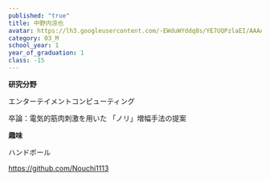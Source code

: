 ```yaml
---
published: "true"
title: 中野内涼也
avatar: https://lh3.googleusercontent.com/-EWduWYddq8s/YE7UQPzlaEI/AAAAAAAAUlg/DJtKuoYgZcYGbxmeffbwHYghE8ioQdTmACE0YBhgLKroEAL1OcqzrcuUBZOXao8K3RuAPdhWQU1KDiUSMNLey-PZd5lM5xT4vqJJZ0FTgmVedykhz-hJcG_fWJ6trv9xFZIMnOoQH-_lWov_71MM8LhbXVdVSlzbiS9hwkRd3SYZ8rX9kmha2ZbNggLo8RmdGxX9d71lq4Y-fZ_EoC7ob-_TcV0G3O-y8uOSCFHUZyIZhKoFoluIrLMxL8ELmjOoX6FIKtxRUljlXxRmDbZwmX-rpaeI6MMTtWIX6AwEBLbj3ohAn2PkLBDXPCcFY79G1FXv3aUgpE6DOmplBqOkGJLGTZliLfRNOJrCfMItYm-f3GqjJskye4E_Bg0iVodkGRHtlZNYoC06Y2oFimatxC6D4U0DkvPfUsIOCRV2e-ym3VCCcg79zLDP1QQuw9MPf67hM9gKpKMH6uOYnSJvva1zLzXPPMsfUzWeEUWnHHpP-OvVRWI_uOb8_ByTHBB6ENvUe9yl1ni9D_bKNDLXq86dYUU4M1wWjBmCbk1e6PHU4jCYIDBCMhsORzP9Yf_uMCeV6CJKxFWGoe1hety4XXaZbWPeVZUIe0dl9iPdnb1iBhrjDl5pbF97LOYUwCOLem9g2ds4XjUqWuNc7r2U_nDRI294IlqGD3Rq0kumgZ3OQUViugoqvfk4iPHWHQn4tLe0nknLiADAKAtqlIx-haD1Za94SquyZ0UW89xV622L9P0zF0J18ARzvw9sQbuoGI-ilAk-EAOKknQ0eQfc0N5Az4ac2xkBGXIr7MKqsu4IG/s400/bKtatpe5_400x400.jpg
category: 03_M
school_year: 1
year_of_graduation: 1
class: -15
---
```

**研究分野**

エンターテイメントコンピューティング

卒論：電気的筋肉刺激を用いた 「ノリ」増幅手法の提案

**趣味**

ハンドボール

<!--StartFragment-->

<https://github.com/Nouchi1113>

<!--EndFragment-->